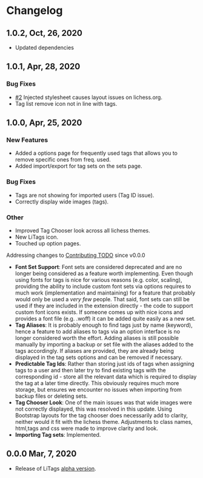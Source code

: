 # Changelog

## 1.0.2, Oct, 26, 2020

- Updated dependencies

## 1.0.1, Apr, 28, 2020

### Bug Fixes

- [#2](https://github.com/mpunkenhofer/litags/issues/2) Injected stylesheet causes layout issues on lichess.org.
- Tag list remove icon not in line with tags.

## 1.0.0, Apr, 25, 2020

### New Features

- Added a options page for frequently used tags that allows you to remove specific ones from freq. used.
- Added import/export for tag sets on the sets page.

### Bug Fixes

- Tags are not showing for imported users (Tag ID issue).
- Correctly display wide images (tags).

### Other

- Improved Tag Chooser look across all lichess themes.
- New LiTags icon.
- Touched up option pages.

Addressing changes to [Contributing TODO](https://github.com/mpunkenhofer/litags/blob/75f058196aa10359fd48ee45ad65b871b0721bbc/CONTRIBUTING.md#TODO) since v0.0.0

- **Font Set Support**: Font sets are considered deprecated and are no longer being considered as a feature worth implementing. Even though using fonts for tags is nice for various reasons (e.g. color, scaling), providing the ability to include custom font sets via options requires to much work (implementation and maintaining) for a feature that probably would only be used a *very few* people. That said, font sets can still be used if they are included in the extension directly - the code to support custom font icons exists. If someone comes up with nice icons and provides a font file (e.g. .woff) it can be added quite easily as a new set.
- **Tag Aliases**: It is probably enough to find tags just by name (keyword), hence a feature to add aliases to tags via an option interface is no longer considered worth the effort. Adding aliases is still possible manually by importing a backup or set file with the aliases added to the tags accordingly. If aliases are provided, they are already being displayed in the tag sets options and can be removed if necessary.
- **Predictable Tag Ids**: Rather than storing just ids of tags when assigning tags to a user and then later try to find existing tags with the corresponding id - store all the relevant data which is required to display the tag at a later time directly. This obviously requires much more storage, but ensures we encounter no issues when importing from backup files or deleting sets.
- **Tag Chooser Look**: One of the main issues was that wide images were not correctly displayed, this was resolved in this update. Using Bootstrap
layouts for the tag chooser does necessarily add to clarity, neither would it fit with the lichess theme. Adjustments to class names, html,tags and css were made to improve clarity and look.
- **Importing Tag sets**: Implemented.

## 0.0.0 Mar, 7, 2020

- Release of LiTags [alpha version](https://github.com/mpunkenhofer/litags/releases/tag/v0.0.0).
